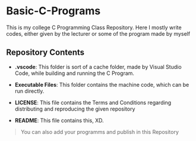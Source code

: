 # Basic-C-Programs
This is my college C Programming Class Repository. Here I mostly write codes, either given by the lecturer or some of the program made by myself

## Repository Contents
- **.vscode**: This folder is sort of a cache folder, made by Visual Studio Code, while building and running the C Program.

- **Executable Files**: This folder contains the machine code, which can be run directly.

- **LICENSE**: This file contains the Terms and Conditions regarding distributing and reproducing the given repository

- **README**: This file contains this, XD.

> You can also add your programms and publish in this Repository

